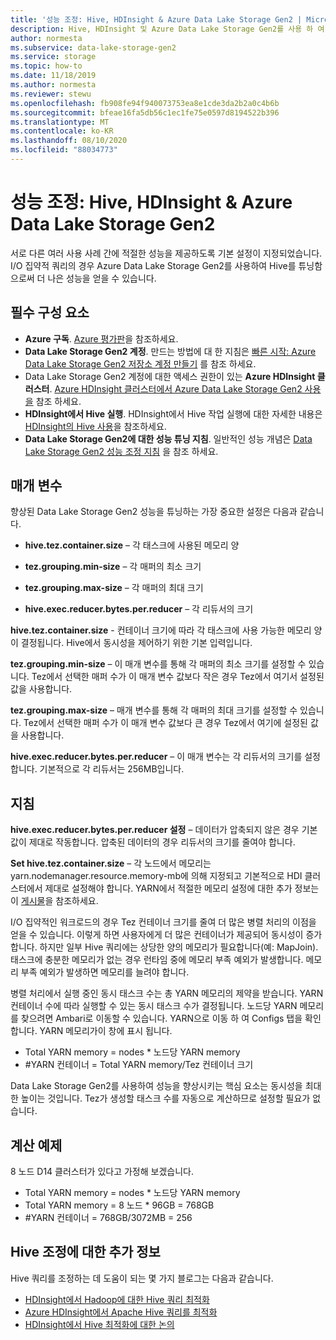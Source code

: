 ```yaml
---
title: '성능 조정: Hive, HDInsight & Azure Data Lake Storage Gen2 | Microsoft Docs'
description: Hive, HDInsight 및 Azure Data Lake Storage Gen2를 사용 하 여 i/o를 많이 사용 하는 쿼리를 위한 튜닝 지침을 이해 합니다.
author: normesta
ms.subservice: data-lake-storage-gen2
ms.service: storage
ms.topic: how-to
ms.date: 11/18/2019
ms.author: normesta
ms.reviewer: stewu
ms.openlocfilehash: fb908fe94f940073753ea8e1cde3da2b2a0c4b6b
ms.sourcegitcommit: bfeae16fa5db56c1ec1fe75e0597d8194522b396
ms.translationtype: MT
ms.contentlocale: ko-KR
ms.lasthandoff: 08/10/2020
ms.locfileid: "88034773"
---
```

# <a name="tune-performance-hive-hdinsight--azure-data-lake-storage-gen2"></a>성능 조정: Hive, HDInsight & Azure Data Lake Storage Gen2

서로 다른 여러 사용 사례 간에 적절한 성능을 제공하도록 기본 설정이 지정되었습니다.  I/O 집약적 쿼리의 경우 Azure Data Lake Storage Gen2를 사용하여 Hive를 튜닝함으로써 더 나은 성능을 얻을 수 있습니다.  

## <a name="prerequisites"></a>필수 구성 요소

* **Azure 구독**. [Azure 평가판](https://azure.microsoft.com/pricing/free-trial/)을 참조하세요.
* **Data Lake Storage Gen2 계정**. 만드는 방법에 대 한 지침은 [빠른 시작: Azure Data Lake Storage Gen2 저장소 계정 만들기](data-lake-storage-quickstart-create-account.md) 를 참조 하세요.
* Data Lake Storage Gen2 계정에 대한 액세스 권한이 있는 **Azure HDInsight 클러스터**. [Azure HDInsight 클러스터에서 Azure Data Lake Storage Gen2 사용을](https://docs.microsoft.com/azure/hdinsight/hdinsight-hadoop-use-data-lake-storage-gen2) 참조 하세요.
* **HDInsight에서 Hive 실행**.  HDInsight에서 Hive 작업 실행에 대한 자세한 내용은 [HDInsight의 Hive 사용](https://docs.microsoft.com/azure/hdinsight/hdinsight-use-hive)을 참조하세요.
* **Data Lake Storage Gen2에 대한 성능 튜닝 지침**.  일반적인 성능 개념은 [Data Lake Storage Gen2 성능 조정 지침](data-lake-storage-performance-tuning-guidance.md) 을 참조 하세요.

## <a name="parameters"></a>매개 변수

향상된 Data Lake Storage Gen2 성능을 튜닝하는 가장 중요한 설정은 다음과 같습니다.

* **hive.tez.container.size** – 각 태스크에 사용된 메모리 양

* **tez.grouping.min-size** – 각 매퍼의 최소 크기

* **tez.grouping.max-size** – 각 매퍼의 최대 크기

* **hive.exec.reducer.bytes.per.reducer** – 각 리듀서의 크기

**hive.tez.container.size** - 컨테이너 크기에 따라 각 태스크에 사용 가능한 메모리 양이 결정됩니다.  Hive에서 동시성을 제어하기 위한 기본 입력입니다.  

**tez.grouping.min-size** – 이 매개 변수를 통해 각 매퍼의 최소 크기를 설정할 수 있습니다.  Tez에서 선택한 매퍼 수가 이 매개 변수 값보다 작은 경우 Tez에서 여기서 설정된 값을 사용합니다.

**tez.grouping.max-size** – 매개 변수를 통해 각 매퍼의 최대 크기를 설정할 수 있습니다.  Tez에서 선택한 매퍼 수가 이 매개 변수 값보다 큰 경우 Tez에서 여기에 설정된 값을 사용합니다.

**hive.exec.reducer.bytes.per.reducer** – 이 매개 변수는 각 리듀서의 크기를 설정합니다.  기본적으로 각 리듀서는 256MB입니다.  

## <a name="guidance"></a>지침

**hive.exec.reducer.bytes.per.reducer 설정** – 데이터가 압축되지 않은 경우 기본 값이 제대로 작동합니다.  압축된 데이터의 경우 리듀서의 크기를 줄여야 합니다.  

**Set hive.tez.container.size** – 각 노드에서 메모리는 yarn.nodemanager.resource.memory-mb에 의해 지정되고 기본적으로 HDI 클러스터에서 제대로 설정해야 합니다.  YARN에서 적절한 메모리 설정에 대한 추가 정보는 이 [게시물](https://docs.microsoft.com/azure/hdinsight/hdinsight-hadoop-hive-out-of-memory-error-oom)을 참조하세요.

I/O 집약적인 워크로드의 경우 Tez 컨테이너 크기를 줄여 더 많은 병렬 처리의 이점을 얻을 수 있습니다. 이렇게 하면 사용자에게 더 많은 컨테이너가 제공되어 동시성이 증가합니다.  하지만 일부 Hive 쿼리에는 상당한 양의 메모리가 필요합니다(예: MapJoin).  태스크에 충분한 메모리가 없는 경우 런타임 중에 메모리 부족 예외가 발생합니다.  메모리 부족 예외가 발생하면 메모리를 늘려야 합니다.   

병렬 처리에서 실행 중인 동시 태스크 수는 총 YARN 메모리의 제약을 받습니다.  YARN 컨테이너 수에 따라 실행할 수 있는 동시 태스크 수가 결정됩니다.  노드당 YARN 메모리를 찾으려면 Ambari로 이동할 수 있습니다.  YARN으로 이동 하 여 Configs 탭을 확인 합니다.  YARN 메모리가이 창에 표시 됩니다.  

- Total YARN memory = nodes * 노드당 YARN memory
- \#YARN 컨테이너 = Total YARN memory/Tez 컨테이너 크기

Data Lake Storage Gen2를 사용하여 성능을 향상시키는 핵심 요소는 동시성을 최대한 높이는 것입니다.  Tez가 생성할 태스크 수를 자동으로 계산하므로 설정할 필요가 없습니다.   

## <a name="example-calculation"></a>계산 예제

8 노드 D14 클러스터가 있다고 가정해 보겠습니다.  

- Total YARN memory = nodes * 노드당 YARN memory
- Total YARN memory = 8 노드 * 96GB = 768GB
- \#YARN 컨테이너 = 768GB/3072MB = 256

## <a name="further-information-on-hive-tuning"></a>Hive 조정에 대한 추가 정보

Hive 쿼리를 조정하는 데 도움이 되는 몇 가지 블로그는 다음과 같습니다.
* [HDInsight에서 Hadoop에 대한 Hive 쿼리 최적화](https://azure.microsoft.com/documentation/articles/hdinsight-hadoop-optimize-hive-query/)
* [Azure HDInsight에서 Apache Hive 쿼리를 최적화](https://docs.microsoft.com/azure/hdinsight/hdinsight-hadoop-optimize-hive-query)
* [HDInsight에서 Hive 최적화에 대한 논의](https://channel9.msdn.com/events/Machine-Learning-and-Data-Sciences-Conference/Data-Science-Summit-2016/MSDSS25)
